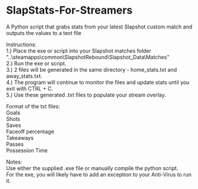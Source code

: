 # SlapStats-For-Streamers
A Python script that grabs stats from your latest Slapshot custom match and outputs the values to a text file

Instructions:  
1.) Place the exe or script into your Slapshot matches folder "..\steamapps\common\SlapshotRebound\Slapshot_Data\Matches"  
2.) Run the exe or script.  
3.) 2 files will be generated in the same directory - home_stats.txt and away_stats.txt.  
4.) The program will continue to monitor the files and update stats until you exit with CTRL + C.  
5.) Use these generated .txt files to populate your stream overlay.  

Format of the txt files:  
Goals  
Shots  
Saves  
Faceoff percentage  
Takeaways  
Passes  
Possession Time  

Notes:  
Use either the supplied .exe file or manually compile the python script.  
For the exe, you will likely have to add an exception to your Anti-Virus to run it.  
